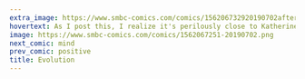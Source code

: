 ```yaml
---
extra_image: https://www.smbc-comics.com/comics/156206732920190702after.png
hovertext: As I post this, I realize it's perilously close to Katherine Read's excellent talk from the last BAHFest London. So, go watch it!
image: https://www.smbc-comics.com/comics/1562067251-20190702.png
next_comic: mind
prev_comic: positive
title: Evolution
---
```



